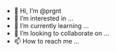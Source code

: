 - 👋 Hi, I’m @prgnt
- 👀 I’m interested in ...
- 🌱 I’m currently learning ...
- 💞️ I’m looking to collaborate on ...
- 📫 How to reach me ...

<!---
prgnt/prgnt is a ✨ special ✨ repository because its `README.md` (this file) appears on your GitHub profile.
You can click the Preview link to take a look at your changes.
--->
